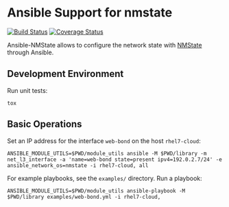 # Ansible Support for nmstate
[![Build Status](https://travis-ci.org/nmstate/ansible-nmstate.svg?branch=master)](https://travis-ci.org/nmstate/ansible-nmstate)
[![Coverage Status](https://coveralls.io/repos/github/nmstate/ansible-nmstate/badge.svg?branch=master)](https://coveralls.io/github/nmstate/ansible-nmstate?branch=master)

Ansible-NMState allows to configure the network state with
[NMState](https://nmstate.github.io/) through Ansible.

## Development Environment

Run unit tests:
```shell
tox
```

## Basic Operations

Set an IP address for the interface `web-bond` on the host `rhel7-cloud`:

```shell
ANSIBLE_MODULE_UTILS=$PWD/module_utils ansible -M $PWD/library -m net_l3_interface -a 'name=web-bond state=present ipv4=192.0.2.7/24' -e ansible_network_os=nmstate -i rhel7-cloud, all
```

For example playbooks, see the `examples/` directory. Run a playbook:

```shell
ANSIBLE_MODULE_UTILS=$PWD/module_utils ansible-playbook -M $PWD/library examples/web-bond.yml -i rhel7-cloud,
```
